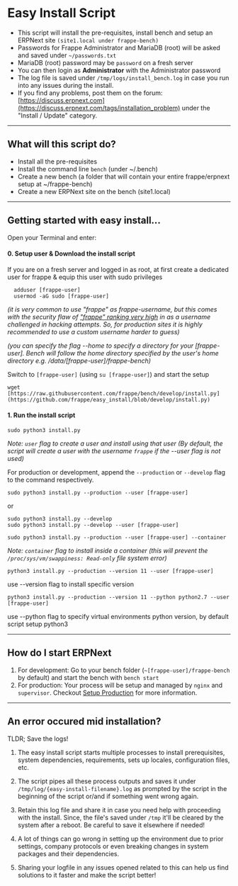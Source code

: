 # Easy Install Script

- This script will install the pre-requisites, install bench and setup an ERPNext site `(site1.local under frappe-bench)`
- Passwords for Frappe Administrator and MariaDB (root) will be asked and saved under `~/passwords.txt`
- MariaDB (root) password may be `password` on a fresh server
- You can then login as **Administrator** with the Administrator password
- The log file is saved under `/tmp/logs/install_bench.log` in case you run into any issues during the install.
- If you find any problems, post them on the forum: [https://discuss.erpnext.com](https://discuss.erpnext.com/tags/installation_problem) under the "Install / Update" category.

---

## What will this script do?

- Install all the pre-requisites
- Install the command line `bench` (under ~/.bench)
- Create a new bench (a folder that will contain your entire frappe/erpnext setup at ~/frappe-bench)
- Create a new ERPNext site on the bench (site1.local)

---

## Getting started with easy install...

Open your Terminal and enter:

#### 0. Setup user & Download the install script

If you are on a fresh server and logged in as root, at first create a dedicated user for frappe
& equip this user with sudo privileges

```
  adduser [frappe-user]
  usermod -aG sudo [frappe-user]
```

*(it is very common to use "frappe" as frappe-username, but this comes with the security flaw of ["frappe" ranking very high](https://www.reddit.com/r/dataisbeautiful/comments/b3sirt/i_deployed_over_a_dozen_cyber_honeypots_all_over/?st=JTJ0SC0Q&sh=76e05240) in as a username challenged in hacking attempts. So, for production sites it is highly recommended to use a custom username harder to guess)*

*(you can specify the flag --home to specify a directory for your [frappe-user]. Bench will follow the home directory specified by the user's home directory e.g. /data/[frappe-user]/frappe-bench)*

Switch to `[frappe-user]` (using `su [frappe-user]`) and start the setup

	wget [https://raw.githubusercontent.com/frappe/bench/develop/install.py](https://github.com/frappe/easy_install/blob/develop/install.py)


#### 1. Run the install script

	sudo python3 install.py

*Note: `user` flag to create a user and install using that user (By default, the script will create a user with the username `frappe` if the --user flag is not used)*

For production or development, append the `--production` or `--develop` flag to the command respectively.

	sudo python3 install.py --production --user [frappe-user]

or

	sudo python3 install.py --develop
	sudo python3 install.py --develop --user [frappe-user]

	sudo python3 install.py --production --user [frappe-user] --container

*Note: `container` flag to install inside a container (this will prevent the `/proc/sys/vm/swappiness: Read-only` file system error)*


	python3 install.py --production --version 11 --user [frappe-user]

use --version flag to install specific version

	python3 install.py --production --version 11 --python python2.7 --user [frappe-user]

use --python flag to specify virtual environments python version, by default script setup python3

---

## How do I start ERPNext

1. For development: Go to your bench folder (`~[frappe-user]/frappe-bench` by default) and start the bench with `bench start`
2. For production: Your process will be setup and managed by `nginx` and `supervisor`. Checkout [Setup Production](https://frappe.io/docs/user/en/bench/guides/setup-production.html) for more information.

---

## An error occured mid installation?

TLDR; Save the logs!

1. The easy install script starts multiple processes to install prerequisites, system dependencies, requirements, sets up locales, configuration files, etc.

2. The script pipes all these process outputs and saves it under `/tmp/log/{easy-install-filename}.log` as prompted by the script in the beginning of the script or/and if something went wrong again.

3. Retain this log file and share it in case you need help with proceeding with the install. Since, the file's saved under `/tmp` it'll be cleared by the system after a reboot. Be careful to save it elsewhere if needed!

3. A lot of things can go wrong in setting up the environment due to prior settings, company protocols or even breaking changes in system packages and their dependencies.

4. Sharing your logfile in any issues opened related to this can help us find solutions to it faster and make the script better!
